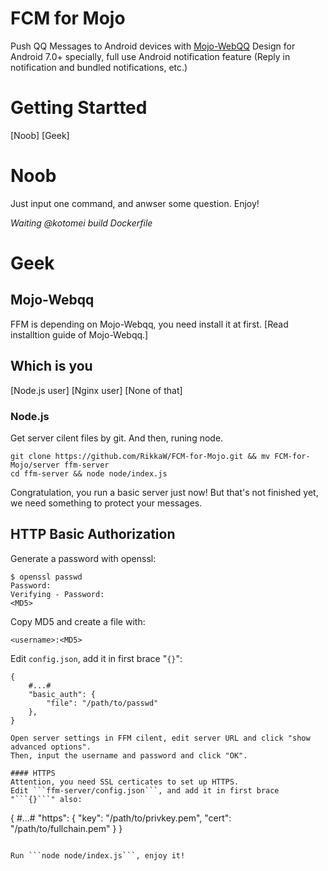 # FCM for Mojo
Push QQ Messages to Android devices with [Mojo-WebQQ](https://github.com/sjdy521/Mojo-Webqq)
Design for Android 7.0+ specially, full use Android notification feature (Reply in notification and bundled notifications, etc.)

# Getting Startted
[Noob]
[Geek]

# Noob
Just input one command, and anwser some question. Enjoy!

*Waiting @kotomei build Dockerfile*

# Geek
## Mojo-Webqq
FFM is depending on Mojo-Webqq, you need install it at first.
[Read installtion guide of Mojo-Webqq.]

## Which is you
[Node.js user]
[Nginx user]
[None of that]

### Node.js
Get server cilent files by git. And then, runing node.
```Shell
git clone https://github.com/RikkaW/FCM-for-Mojo.git && mv FCM-for-Mojo/server ffm-server
cd ffm-server && node node/index.js
```
Congratulation, you run a basic server just now!
But that's not finished yet, we need something to protect your messages.

## HTTP Basic Authorization
Generate a password with openssl:
```Shell
$ openssl passwd
Password:
Verifying - Password:
<MD5>
```

Copy MD5 and create a file with:
```
<username>:<MD5>
```

Edit ```config.json```, add it in first brace "```{}```":
```
{
	#...#
	"basic_auth": {
		"file": "/path/to/passwd"
	},
}

Open server settings in FFM cilent, edit server URL and click "show advanced options".
Then, input the username and password and click "OK".

#### HTTPS
Attention, you need SSL certicates to set up HTTPS.
Edit ```ffm-server/config.json```, and add it in first brace "```{}```" also:
```
{
	#...#
	"https": {
			"key": "/path/to/privkey.pem",
			"cert": "/path/to/fullchain.pem"
		}
}
```

Run ```node node/index.js```, enjoy it!
